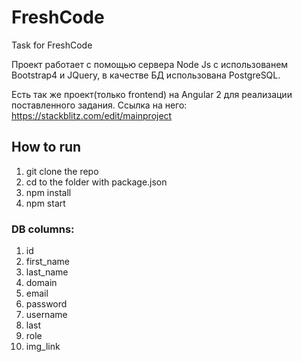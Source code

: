 # FreshCode
Task for FreshCode

Проект работает с помощью сервера Node Js с использованем Bootstrap4 и JQuery, в качестве БД использована PostgreSQL.

Есть так же проект(только frontend) на Angular 2 для реализации поставленного задания.
Ссылка на него: 
https://stackblitz.com/edit/mainproject

## How to run

1. git clone the repo
2. cd to the folder with package.json
3. npm install
4. npm start

### DB columns:
1. id
2. first_name
3. last_name
4. domain
5. email
6. password
7. username
8. last
9. role
10. img_link